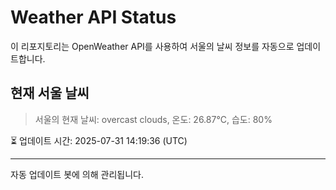 
# Weather API Status

이 리포지토리는 OpenWeather API를 사용하여 서울의 날씨 정보를 자동으로 업데이트합니다.

## 현재 서울 날씨
> 서울의 현재 날씨: overcast clouds, 온도: 26.87°C, 습도: 80%

⏳ 업데이트 시간: 2025-07-31 14:19:36 (UTC)

---
자동 업데이트 봇에 의해 관리됩니다.

